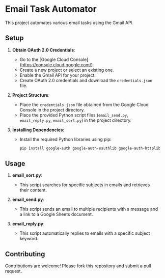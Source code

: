 # Email Task Automator

This project automates various email tasks using the Gmail API.

## Setup

1. **Obtain OAuth 2.0 Credentials**:
   - Go to the [Google Cloud Console] (https://console.cloud.google.com/).
   - Create a new project or select an existing one.
   - Enable the Gmail API for your project.
   - Create OAuth 2.0 credentials and download the `credentials.json` file.

2. **Project Structure**:
   - Place the `credentials.json` file obtained from the Google Cloud Console in the project directory.
   - Place the provided Python script files (`email_send.py`, `email_reply.py`, `email_sort.py`) in the project directory.

3. **Installing Dependencies**:
   - Install the required Python libraries using pip:
     ```bash
     pip install google-auth google-auth-oauthlib google-auth-httplib2 google-api-python-client
     ```

## Usage

1. **email_sort.py**:
   - This script searches for specific subjects in emails and retrieves their content.

2. **email_send.py**:
   - This script sends an email to multiple recipients with a message and a link to a Google Sheets document.

3. **email_reply.py**:
   - This script automatically replies to emails with a specific subject keyword.

## Contributing

Contributions are welcome! Please fork this repository and submit a pull request.



